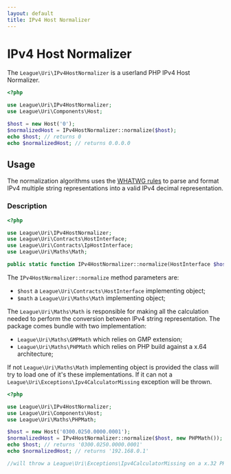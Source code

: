 ```yaml
---
layout: default
title: IPv4 Host Normalizer
---
```


IPv4 Host Normalizer
=======

The `League\Uri\IPv4HostNormalizer` is a userland PHP IPv4 Host Normalizer.

```php
<?php

use League\Uri\IPv4HostNormalizer;
use League\Uri\Components\Host;

$host = new Host('0');
$normalizedHost = IPv4HostNormalizer::normalize($host);
echo $host; // returns 0
echo $normalizedHost; // returns 0.0.0.0
```

Usage
--------

<p class="message-notice">The normalization algorithms uses the <a href="https://url.spec.whatwg.org/#concept-ipv4-parser">WHATWG rules</a> to parse and format IPv4 multiple string representations into a valid IPv4 decimal representation.</p>

### Description

```php
<?php

use League\Uri\IPv4HostNormalizer;
use League\Uri\Contracts\HostInterface;
use League\Uri\Contracts\IpHostInterface;
use League\Uri\Maths\Math;

public static function IPv4HostNormalizer::normalize(HostInterface $host, ?Math $math = null): IpHostInterface;
```

The `IPv4HostNormalizer::normalize` method parameters are:

- `$host` a `League\Uri\Contracts\HostInterface` implementing object;
- `$math` a `League\Uri\Maths\Math` implementing object;

The `League\Uri\Maths\Math` is responsible for making all the calculation needed to perform the conversion between IPv4 string representation.
The package comes bundle with two implementation:

- `League\Uri\Maths\GMPMath` which relies on GMP extension;
- `League\Uri\Maths\PHPMath` which relies on PHP build against a x.64 architecture;

If not `League\Uri\Maths\Math` implementing object is provided the class will try to load one of it's these implementations.
If it can not a `League\Uri\Exceptions\Ipv4CalculatorMissing` exception will be thrown.

```php
<?php

use League\Uri\IPv4HostNormalizer;
use League\Uri\Components\Host;
use League\Uri\Maths\PHPMath;

$host = new Host('0300.0250.0000.0001');
$normalizedHost = IPv4HostNormalizer::normalize($host, new PHPMath());
echo $host; // returns '0300.0250.0000.0001'
echo $normalizedHost; // returns '192.168.0.1'

//will throw a League\Uri\Exceptions\Ipv4CalculatorMissing on a x.32 PHP build
```
